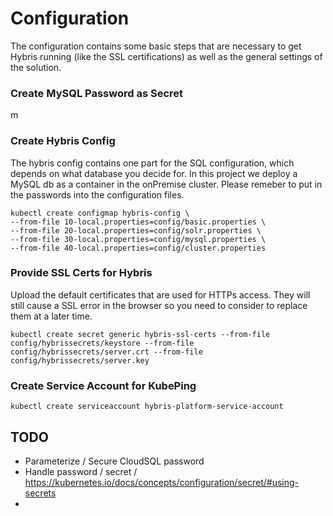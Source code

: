 # Configuration
The configuration contains some basic steps that are necessary to get Hybris running (like the SSL certifications) as well as the general settings of the solution.


### Create MySQL Password as Secret
m

### Create Hybris Config
The hybris config contains one part for the SQL configuration, which depends on what database you decide for. 
In this project we deploy a MySQL db as a container in the onPremise cluster.
Please remeber to put in the passwords into the configuration files. 

```
kubectl create configmap hybris-config \
--from-file 10-local.properties=config/basic.properties \
--from-file 20-local.properties=config/solr.properties \
--from-file 30-local.properties=config/mysql.properties \
--from-file 40-local.properties=config/cluster.properties
```



### Provide SSL Certs for Hybris
Upload the default certificates that are used for HTTPs access. They will still cause a SSL error in the browser so you need to consider to replace them at a later time. 
```
kubectl create secret generic hybris-ssl-certs --from-file config/hybrissecrets/keystore --from-file config/hybrissecrets/server.crt --from-file config/hybrissecrets/server.key
```

### Create Service Account for KubePing
```
kubectl create serviceaccount hybris-platform-service-account
```


## TODO 
- Parameterize / Secure CloudSQL password
- Handle password / secret / https://kubernetes.io/docs/concepts/configuration/secret/#using-secrets
- 